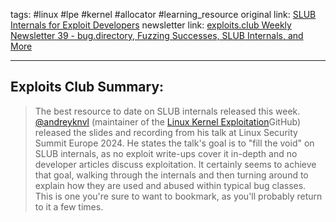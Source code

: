 tags: #linux #lpe #kernel #allocator #learning_resource 
original link:  [SLUB Internals for Exploit Developers](https://x.com/andreyknvl/status/1836027086974157164) 
newsletter link: [exploits.club Weekly Newsletter 39 - bug.directory, Fuzzing Successes, SLUB Internals, and More](https://blog.exploits.club/exploits-club-weekly-newsletter-39-bug-directory-fuzzing-successes-slub-internals-and-more-2/)

---
## Exploits Club Summary:
>  The best resource to date on SLUB internals released this week. [@andreyknvl](https://x.com/andreyknvl) (maintainer of the   [Linux Kernel Exploitation](https://github.com/xairy/linux-kernel-exploitation#linux-kernel-exploitation)GitHub) released the slides and recording from his talk at Linux Security Summit Europe 2024. He states the talk's goal is to "fill the void" on SLUB internals, as no exploit write-ups cover it in-depth and no developer articles discuss exploitation. It certainly seems to achieve that goal, walking through the internals and then turning around to explain how they are used and abused within typical bug classes. This is one you're sure to want to bookmark, as you'll probably return to it a few times.